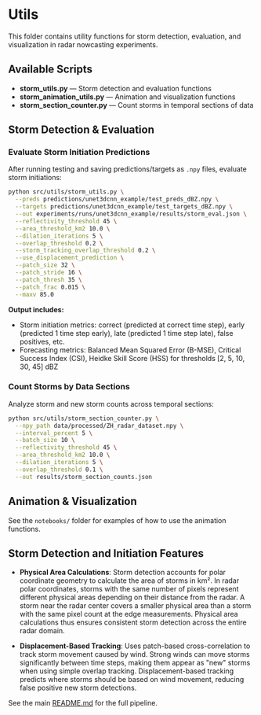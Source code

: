 # Utils

This folder contains utility functions for storm detection, evaluation, and visualization in radar nowcasting experiments.

## Available Scripts

- **storm_utils.py** — Storm detection and evaluation functions
- **storm_animation_utils.py** — Animation and visualization functions  
- **storm_section_counter.py** — Count storms in temporal sections of data

## Storm Detection & Evaluation

### Evaluate Storm Initiation Predictions

After running testing and saving predictions/targets as `.npy` files, evaluate storm initiations:

```bash
python src/utils/storm_utils.py \
  --preds predictions/unet3dcnn_example/test_preds_dBZ.npy \
  --targets predictions/unet3dcnn_example/test_targets_dBZ.npy \
  --out experiments/runs/unet3dcnn_example/results/storm_eval.json \
  --reflectivity_threshold 45 \
  --area_threshold_km2 10.0 \
  --dilation_iterations 5 \
  --overlap_threshold 0.2 \
  --storm_tracking_overlap_threshold 0.2 \
  --use_displacement_prediction \
  --patch_size 32 \
  --patch_stride 16 \
  --patch_thresh 35 \
  --patch_frac 0.015 \
  --maxv 85.0
```

**Output includes:**
- Storm initiation metrics: correct (predicted at correct time step), early (predicted 1 time step early), late (predicted 1 time step late), false positives, etc.
- Forecasting metrics: Balanced Mean Squared Error (B-MSE), Critical Success Index (CSI), Heidke Skill Score (HSS) for thresholds [2, 5, 10, 30, 45] dBZ

### Count Storms by Data Sections

Analyze storm and new storm counts across temporal sections:

```bash
python src/utils/storm_section_counter.py \
  --npy_path data/processed/ZH_radar_dataset.npy \
  --interval_percent 5 \
  --batch_size 10 \
  --reflectivity_threshold 45 \
  --area_threshold_km2 10.0 \
  --dilation_iterations 5 \
  --overlap_threshold 0.1 \
  --out results/storm_section_counts.json
```

## Animation & Visualization

See the `notebooks/` folder for examples of how to use the animation functions.

## Storm Detection and Initiation Features

- **Physical Area Calculations**: Storm detection accounts for polar coordinate geometry to calculate the area of storms in km². In radar polar coordinates, storms with the same number of pixels represent different physical areas depending on their distance from the radar. A storm near the radar center covers a smaller physical area than a storm with the same pixel count at the edge measurements. Physical area calculations thus ensures consistent storm detection across the entire radar domain.

- **Displacement-Based Tracking**: Uses patch-based cross-correlation to track storm movement caused by wind. Strong winds can move storms significantly between time steps, making them appear as "new" storms when using simple overlap tracking. Displacement-based tracking predicts where storms should be based on wind movement, reducing false positive new storm detections.

See the main [README.md](../../README.md) for the full pipeline.
